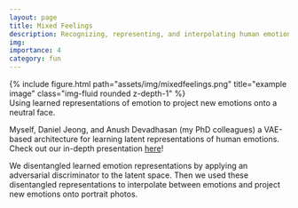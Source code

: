```yaml
---
layout: page
title: Mixed Feelings
description: Recognizing, representing, and interpolating human emotions with deep learning.
img:
importance: 4
category: fun
---
```


<div class="row">
    <div class="col-sm mt-3 mt-md-0">
        {% include figure.html path="assets/img/mixedfeelings.png" title="example image" class="img-fluid rounded z-depth-1" %}
    </div>
</div>
<div class="caption">
    Using learned representations of emotion to project new emotions onto a neutral face.
</div>

Myself, Daniel Jeong, and Anush Devadhasan (my PhD colleagues)
a VAE-based architecture for learning latent representations
of human emotions. Check out our in-depth presentation [here](https://youtube.com/watch?v=mPtWvemach8)! 


We disentangled learned emotion representations by applying
an adversarial discriminator to the latent space.
Then we used these disentangled representations to interpolate
between emotions and project new emotions onto portrait photos.

